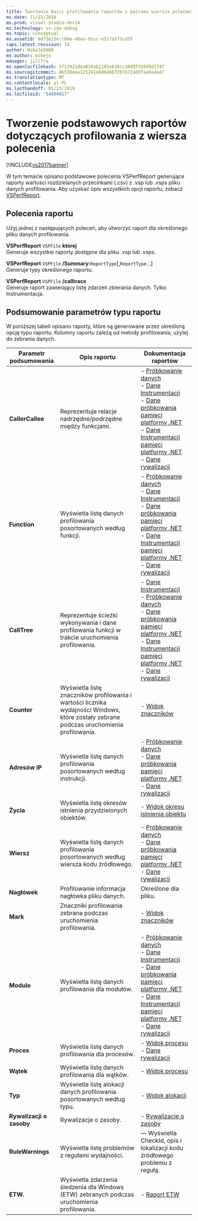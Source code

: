 ```yaml
---
title: Tworzenie Basic profilowania raportów z poziomu wiersza polecenia | Dokumentacja firmy Microsoft
ms.date: 11/15/2016
ms.prod: visual-studio-dev14
ms.technology: vs-ide-debug
ms.topic: conceptual
ms.assetid: 6d73e21e-c04e-48ea-91cc-e517a5f2cd3f
caps.latest.revision: 14
author: MikeJo5000
ms.author: mikejo
manager: jillfra
ms.openlocfilehash: 5f13921dea810ab2185e626cc2889f339d9d174f
ms.sourcegitcommit: 8b538eea125241e9d6d8b7297b72a66faa9a4a47
ms.translationtype: MT
ms.contentlocale: pl-PL
ms.lasthandoff: 01/23/2019
ms.locfileid: "54804017"
---
```

# <a name="creating-basic-profiling-reports-from-the-command-line"></a>Tworzenie podstawowych raportów dotyczących profilowania z wiersza polecenia
[!INCLUDE[vs2017banner](../includes/vs2017banner.md)]

W tym temacie opisano podstawowe polecenia VSPerfReport generujące raporty wartości rozdzielanych przecinkami (.csv) z .vsp lub .vsps pliku danych profilowania. Aby uzyskać opis wszystkich opcji raportu, zobacz [VSPerfReport](../profiling/vsperfreport.md).  
  
## <a name="report-commands"></a>Polecenia raportu  
 Użyj jednej z następujących poleceń, aby utworzyć raport dla określonego pliku danych profilowania.  
  
 **VSPerfReport** `VSPFile` **której**  
 Generuje wszystkie raporty dostępne dla pliku .vsp lub .vsps.  
  
 **VSPerfReport** `VSPFile` **/Summary:**`ReportType`[,`ReportType`...]  
 Generuje typy określonego raportu.  
  
 **VSPerfReport** `VSPFile`   **/calltrace**  
 Generuje raport zawierający listę zdarzeń zbierania danych. Tylko Instrumentacja.  
  
## <a name="summary-report-type-parameters"></a>Podsumowanie parametrów typu raportu  
 W poniższej tabeli opisano raporty, które są generowane przez określoną opcję typu raportu. Kolumny raportu zależą od metody profilowania, użytej do zebrania danych.  
  
|Parametr podsumowania|Opis raportu|Dokumentacja raportów|  
|-----------------------|------------------------|----------------------|  
|**CallerCallee**|Reprezentuje relacje nadrzędne/podrzędne między funkcjami.|-   [Próbkowanie danych](../profiling/caller-callee-view-sampling-data.md)<br />-   [Dane Instrumentacji](../profiling/caller-callee-view-instrumentation-data.md)<br />-   [Dane próbkowania pamięci platformy .NET](../profiling/caller-callee-view-dotnet-memory-sampling-data.md)<br />-   [Dane Instrumentacji pamięci platformy .NET](../profiling/caller-callee-view-net-memory-instrumentation-data.md)<br />-   [Dane rywalizacji](../profiling/caller-callee-view-contention-data.md)|  
|**Function**|Wyświetla listę danych profilowania posortowanych według funkcji.|-   [Próbkowanie danych](../profiling/functions-view-sampling-data.md)<br />-   [Dane Instrumentacji](../profiling/functions-view-instrumentation-data.md)<br />-   [Dane próbkowania pamięci platformy .NET](../profiling/functions-view-dotnet-memory-sampling-data.md)<br />-   [Dane Instrumentacji pamięci platformy .NET](../profiling/functions-view-dotnet-memory-instrumentation-data.md)<br />-   [Dane rywalizacji](../profiling/functions-view-contention-data.md)|  
|**CallTree**|Reprezentuje ścieżki wykonywania i dane profilowania funkcji w trakcie uruchomienia profilowania.|-   [Dane Instrumentacji](../profiling/call-tree-view-instrumentation-data.md)<br />-   [Próbkowanie danych](../profiling/call-tree-view-sampling-data.md)<br />-   [Dane próbkowania pamięci platformy .NET](../profiling/call-tree-view-dotnet-memory-sampling-data.md)<br />-   [Dane Instrumentacji pamięci platformy .NET](../profiling/call-tree-view-dotnet-memory-instrumentation-data.md)<br />-   [Dane rywalizacji](../profiling/call-tree-view-contention-data.md)|  
|**Counter**|Wyświetla listę znaczników profilowania i wartości licznika wydajności Windows, które zostały zebrane podczas uruchomienia profilowania.|-   [Widok znaczników](../profiling/marks-view.md)|  
|**Adresów IP**|Wyświetla listę danych profilowania posortowanych według instrukcji.|-   [Próbkowanie danych](../profiling/instruction-pointers-ips-view-sampling-data.md)<br />-   [Dane próbkowania pamięci platformy .NET](../profiling/instruction-pointers-ips-view-dotnet-memory-sampling-data.md)<br />-   [Dane rywalizacji](../profiling/instruction-pointers-ips-view-contention-data.md)|  
|**Życia**|Wyświetla listę okresów istnienia przydzielonych obiektów.|-   [Widok okresu istnienia obiektu](../profiling/object-lifetime-view.md)|  
|**Wiersz**|Wyświetla listę danych profilowania posortowanych według wiersza kodu źródłowego.|-   [Próbkowanie danych](../profiling/lines-view-sampling-data.md)<br />-   [Dane próbkowania pamięci platformy .NET](../profiling/lines-view-dotnet-memory-sampling-data.md)<br />-   [Dane rywalizacji](../profiling/lines-view-contention-data.md)|  
|**Nagłówek**|Profilowanie informacja nagłówka pliku danych.|Określone dla pliku.|  
|**Mark**|Znaczniki profilowania zebrana podczas uruchomienia profilowania.|-   [Widok znaczników](../profiling/marks-view.md)|  
|**Module**|Wyświetla listę danych profilowania dla modułów.|-   [Próbkowanie danych](../profiling/modules-view-sampling-data.md)<br />-   [Dane Instrumentacji](../profiling/modules-view-instrumentation-data.md)<br />-   [Dane próbkowania pamięci platformy .NET](../profiling/modules-view-dotnet-memory-sampling-data.md)<br />-   [Dane Instrumentacji pamięci platformy .NET](../profiling/modules-view-dotnet-memory-instrumentation-data.md)<br />-   [Dane rywalizacji](../profiling/modules-view-contention-data.md)|  
|**Proces**|Wyświetla listę danych profilowania dla procesów.|-   [Widok procesu](../profiling/process-view.md)<br />-   [Dane rywalizacji](../profiling/process-view-contention-data.md)|  
|**Wątek**|Wyświetla listę danych profilowania dla wątków.|-   [Widok procesu](../profiling/process-view.md)|  
|**Typ**|Wyświetla listę alokacji danych profilowania posortowanych według typu.|-   [Widok alokacji](../profiling/dotnet-memory-allocations-view.md)|  
|**Rywalizacji o zasoby**|Rywalizacje o zasoby.|-   [Rywalizacje o zasoby](../profiling/resource-contentions-view-contention-data.md)|  
|**RuleWarnings**|Wyświetla listę problemów z regułami wydajności.|— Wyświetla CheckId, opis i lokalizacji kodu źródłowego problemu z regułą.|  
|**ETW.**|Wyświetla zdarzenia śledzenia dla Windows (ETW) zebranych podczas uruchomienia profilowania.|-   [Raport ETW](../profiling/event-tracing-for-windows-etw-report.md)|
